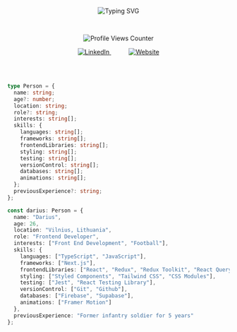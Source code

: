 
  


<p align="center">
  <img src="https://readme-typing-svg.demolab.com?font=Fira+Code&pause=1000&random=false&width=435&lines=Hello%2C+My+name+is+Darius;I'm+a+self-taught+Frontend+Developer" alt="Typing SVG">
</p>
<br>

<p align="center">
  
  <img src="https://komarev.com/ghpvc/?username=your-github-dariukyy&color=blue" alt="Profile Views Counter">


  
</p>

<div align="center">
  <a href="https://www.linkedin.com/in/darius-parfijanovičius-705290244" target="_blank" style="margin-right: 40px;">
    <img src="https://img.shields.io/badge/-LinkedIn-blue?style=flat-square&logo=LinkedIn&logoColor=white" alt="LinkedIn" />
  </a>
  <a href="https://dariukyy-portfolio.vercel.app/home" target="_blank">
    <img src="https://img.shields.io/badge/-Website-brightgreen?style=flat-square&logo=Google-Chrome&logoColor=white" alt="Website" />
  </a>
</div>

<br><br>

```typescript
type Person = {
  name: string;
  age?: number;
  location: string;
  role?: string;
  interests: string[];
  skills: {
    languages: string[];
    frameworks: string[];
    frontendLibraries: string[];
    styling: string[];
    testing: string[];
    versionControl: string[];
    databases: string[];
    animations: string[];
  };
  previousExperience?: string;
};

const darius: Person = {
  name: "Darius",
  age: 26,
  location: "Vilnius, Lithuania",
  role: "Frontend Developer",
  interests: ["Front End Development", "Football"],
  skills: {
    languages: ["TypeScript", "JavaScript"],
    frameworks: ["Next.js"],
    frontendLibraries: ["React", "Redux", "Redux Toolkit", "React Query", "React Router"],
    styling: ["Styled Components", "Tailwind CSS", "CSS Modules"],
    testing: ["Jest", "React Testing Library"],
    versionControl: ["Git", "Github"],
    databases: ["Firebase", "Supabase"],
    animations: ["Framer Motion"]
  },
  previousExperience: "Former infantry soldier for 5 years"
};

```
